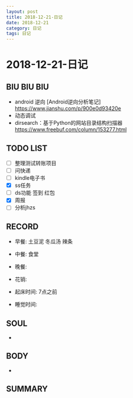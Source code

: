 ```yaml
---
layout: post
title: 2018-12-21-日记
date: 2018-12-21
category: 日记
tags: 日记
---
```

# 2018-12-21-日记
## BIU BIU BIU
- android 逆向 [Android逆向分析笔记] https://www.jianshu.com/p/900e0d93420e
- 动态调试
- dirsearch：基于Python的网站目录结构扫描器  https://www.freebuf.com/column/153277.html
 
## TODO LIST
- [ ] 整理测试转账项目
- [ ] 问快递
- [ ] kindle电子书
- [x] ss任务
- [ ] ds功能 签到 红包
- [x] 周报
- [ ] 分析jhzs

## RECORD
- 早餐:  土豆泥 冬瓜汤 辣条
- 中餐:  食堂
- 晚餐:  
 
- 花销:  
 
- 起床时间:  7点之前
- 睡觉时间:  
 
## SOUL
- 
 
## BODY
- 
 
## SUMMARY
 
 
